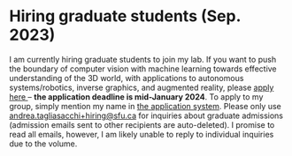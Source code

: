# Hiring graduate students (Sep. 2023)
I am currently hiring graduate students to join my lab. If you want to push the boundary of computer vision with machine learning towards effective understanding of the 3D world, with applications to autonomous systems/robotics, inverse graphics, and augmented reality, please <a href="http://www.sfu.ca/computing/prospective-students/graduate-students/admissions.html"> apply here </a> – **the application deadline is mid-January 2024**.
To apply to my group, simply mention my name in [the application system](https://www.sfu.ca/gradstudies/apply/applying/gograd.html).
Please only use <a href = "mailto:andrea.tagliasacchi+hiring@sfu.ca">andrea.tagliasacchi+hiring@sfu.ca</a> for inquiries about graduate admissions (admission emails sent to other recipients are auto-deleted). I promise to read all emails, however, I am likely unable to reply to individual inquiries due to the volume.
